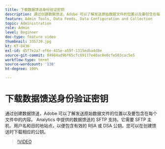 ```yaml
---
title: 下载数据馈送身份验证密钥
description: 通过创建数据馈送，Adobe 可以了解发送原始数据文件的位置以及要包含在每个文件中的内容。 Analytics 中提供的数据馈送的 SFTP 支持。它需要 SFTP 主机、用户名和目的地站点，以便包含有效的 RSA 或 DSA 公钥。您可以在创建馈送时下载相应的公钥。
feature: Admin Tools, Data Feeds, Data Configuration and Collection
topic: Administration
role: Admin
level: Beginner
doc-type: feature video
thumbnail: 335739.jpg
kt: KT-8436
exl-id: d5f7e2a7-ef6e-415e-a59f-1315edba4d8e
source-git-commit: 84984ad9bf65cfc69117e40ac0e0cfe503cac5e5
workflow-type: tm+mt
source-wordcount: '138'
ht-degree: 100%

---
```


# 下载数据馈送身份验证密钥

通过创建数据馈送，Adobe 可以了解发送原始数据文件的位置以及要包含在每个文件中的内容。 Analytics 中提供的数据馈送的 SFTP 支持。它需要 SFTP 主机、用户名和目的地站点，以便包含有效的 RSA 或 DSA 公钥。您可以在创建馈送时下载相应的公钥。

>[!VIDEO](https://video.tv.adobe.com/v/3418489/?quality=12&learn=on&captions=chi_hans)
